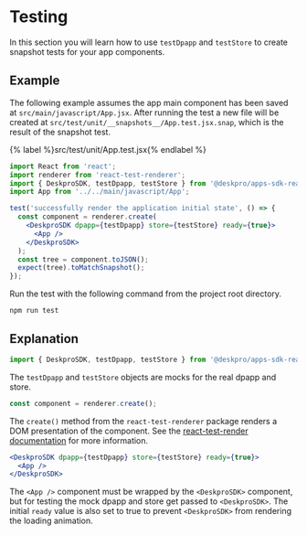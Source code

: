 Testing
=======
In this section you will learn how to use `testDpapp` and `testStore` to create snapshot tests for your app components.

<!-- toc -->

## Example
The following example assumes the app main component has been saved at `src/main/javascript/App.jsx`. After running the test a new file will be created at `src/test/unit/__snapshots__/App.test.jsx.snap`, which is the result of the snapshot test.

{% label %}src/test/unit/App.test.jsx{% endlabel %}
```jsx
import React from 'react';
import renderer from 'react-test-renderer';
import { DeskproSDK, testDpapp, testStore } from '@deskpro/apps-sdk-react';
import App from '../../main/javascript/App';

test('successfully render the application initial state', () => {
  const component = renderer.create(
    <DeskproSDK dpapp={testDpapp} store={testStore} ready={true}>
      <App />
    </DeskproSDK>
  );
  const tree = component.toJSON();
  expect(tree).toMatchSnapshot();
});
```

Run the test with the following command from the project root directory.

```
npm run test
```

## Explanation

```js
import { DeskproSDK, testDpapp, testStore } from '@deskpro/apps-sdk-react';
```

The `testDpapp` and `testStore` objects are mocks for the real dpapp and store.

```js
const component = renderer.create();
```

The `create()` method from the `react-test-renderer` package renders a DOM presentation of the component. See the [react-test-render documentation](https://www.npmjs.com/package/react-test-renderer) for more information.

```jsx
<DeskproSDK dpapp={testDpapp} store={testStore} ready={true}>
  <App />
</DeskproSDK>
```

The `<App />` component must be wrapped by the `<DeskproSDK>` component, but for testing the mock dpapp and store get passed to `<DeskproSDK>`. The initial `ready` value is also set to true to prevent `<DeskproSDK>` from rendering the loading animation.